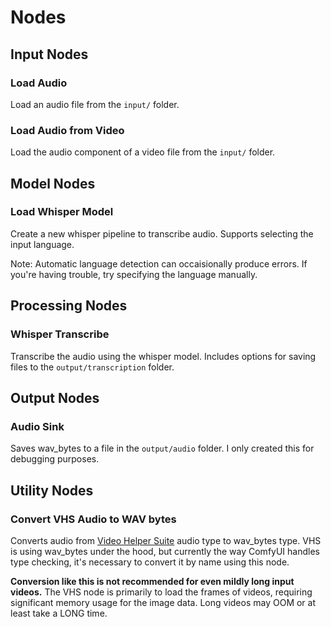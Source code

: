 # Nodes

## Input Nodes

### Load Audio

Load an audio file from the `input/` folder.

### Load Audio from Video

Load the audio component of a video file from the `input/` folder.

## Model Nodes

### Load Whisper Model
Create a new whisper pipeline to transcribe audio. Supports selecting the input language.

Note: Automatic language detection can occaisionally produce errors. If you're having trouble, try specifying the language manually.


## Processing Nodes

### Whisper Transcribe
Transcribe the audio using the whisper model. Includes options for saving files to the `output/transcription` folder.

## Output Nodes

### Audio Sink
Saves wav_bytes to a file in the `output/audio` folder. I only created this for debugging purposes.

## Utility Nodes

### Convert VHS Audio to WAV bytes

Converts audio from [Video Helper Suite](https://github.com/Kosinkadink/ComfyUI-VideoHelperSuite) audio type to wav_bytes type. VHS is using wav_bytes under the hood, but currently the way ComfyUI handles type checking, it's necessary to convert it by name using this node.

**Conversion like this is not recommended for even mildly long input videos.** The VHS node is primarily to load the frames of videos, requiring significant memory usage for the image data. Long videos may OOM or at least take a LONG time.
